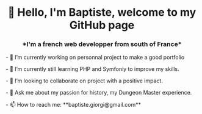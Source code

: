 <h1 align="center">👋 Hello, I'm Baptiste, welcome to my GitHub page</h1>
<h3 align="center"> *I'm a french web developper from south of France* </h3>

<p align="left"> - 🔭 I’m currently working on personnal project to make a good portfolio </p>
<p align="left">- 🌱 I’m currently still learning PHP and Symfoniy to improve my skills.</p>
<p align="left">- 👯 I’m looking to collaborate on project with a positive impact.</p>
<p align="left">- 💬 Ask me about my passion for history, my Dungeon Master experience.</p>
- 📫 How to reach me: **baptiste.giorgi@gmail.com**
  

<!--
- 🔭 I’m currently working on ...
- 🌱 I’m currently learning ...
- 👯 I’m looking to collaborate on ...
- 🤔 I’m looking for help with ...
- 💬 Ask me about ...
- 📫 How to reach me: ...
- 😄 Pronouns: ...
- ⚡ Fun fact: ...
-->
